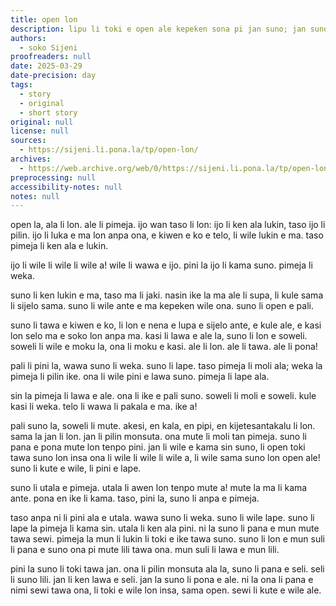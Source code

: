 ```yaml
---
title: open lon
description: lipu li toki e open ale kepeken sona pi jan suno; jan suno li tan tenpo pini a. ni li open e lipu “ma suno”.
authors:
  - soko Sijeni
proofreaders: null
date: 2025-03-29
date-precision: day
tags: 
  - story
  - original
  - short story
original: null
license: null
sources:
  - https://sijeni.li.pona.la/tp/open-lon/
archives:
  - https://web.archive.org/web/0/https://sijeni.li.pona.la/tp/open-lon/
preprocessing: null
accessibility-notes: null
notes: null
---
```


open la, ala li lon. ale li pimeja. ijo wan taso li lon: ijo li ken ala lukin, taso ijo li pilin. ijo li luka e ma lon anpa ona, e kiwen e ko e telo, li wile lukin e ma. taso pimeja li ken ala e lukin.

ijo li wile li wile li wile a! wile li wawa e ijo. pini la ijo li kama suno. pimeja li weka.

suno li ken lukin e ma, taso ma li jaki. nasin ike la ma ale li supa, li kule sama li sijelo sama. suno li wile ante e ma kepeken wile ona. suno li open e pali.

suno li tawa e kiwen e ko, li lon e nena e lupa e sijelo ante, e kule ale, e kasi lon selo ma e soko lon anpa ma. kasi li lawa e ale la, suno li lon e soweli. soweli li wile e moku la, ona li moku e kasi. ale li lon. ale li tawa. ale li pona!

pali li pini la, wawa suno li weka. suno li lape. taso pimeja li moli ala; weka la pimeja li pilin ike. ona li wile pini e lawa suno. pimeja li lape ala.

sin la pimeja li lawa e ale. ona li ike e pali suno. soweli li moli e soweli. kule kasi li weka. telo li wawa li pakala e ma. ike a!

pali suno la, soweli li mute. akesi, en kala, en pipi, en kijetesantakalu li lon. sama la jan li lon. jan li pilin monsuta. ona mute li moli tan pimeja. suno li pana e pona mute lon tenpo pini. jan li wile e kama sin suno, li open toki tawa suno lon insa ona li wile li wile li wile a, li wile sama suno lon open ale! suno li kute e wile, li pini e lape.

suno li utala e pimeja. utala li awen lon tenpo mute a! mute la ma li kama ante. pona en ike li kama. taso, pini la, suno li anpa e pimeja.

taso anpa ni li pini ala e utala. wawa suno li weka. suno li wile lape. suno li lape la pimeja li kama sin. utala li ken ala pini. ni la suno li pana e mun mute tawa sewi. pimeja la mun li lukin li toki e ike tawa suno. suno li lon e mun suli li pana e suno ona pi mute lili tawa ona. mun suli li lawa e mun lili.

pini la suno li toki tawa jan. ona li pilin monsuta ala la, suno li pana e seli. seli li suno lili. jan li ken lawa e seli. jan la suno li pona e ale. ni la ona li pana e nimi sewi tawa ona, li toki e wile lon insa, sama open. sewi li kute e wile ale.